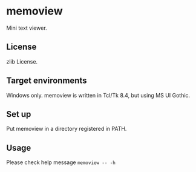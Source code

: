memoview
========

Mini text viewer.

License
-------

zlib License.

Target environments
-------------------

Windows only.
memoview is written in Tcl/Tk 8.4, but using MS UI Gothic.

Set up
------

Put memoview in a directory registered in PATH.

Usage
-----

Please check help message `memoview -- -h`
